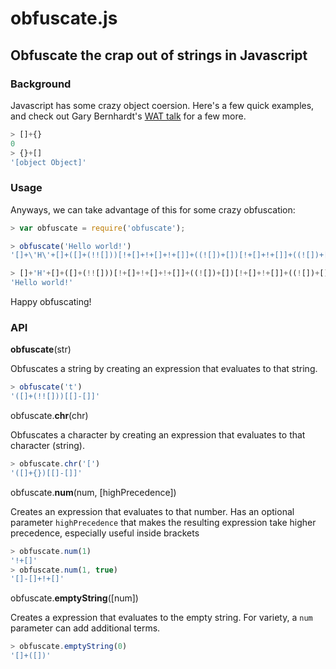 # obfuscate.js

## Obfuscate the crap out of strings in Javascript

### Background

Javascript has some crazy object coersion. Here's a few quick examples, and check out Gary Bernhardt's [WAT talk][wat-talk] for a few more.

```js
> []+{}
0
> {}+[]
'[object Object]'
```

### Usage

Anyways, we can take advantage of this for some crazy obfuscation:

```js
> var obfuscate = require('obfuscate');

> obfuscate('Hello world!')
'[]+\'H\'+[]+([]+(!![]))[!+[]+!+[]+!+[]]+((![])+[])[!+[]+!+[]]+((![])+[])[!+[]+!+[]]+([]+{})[[]-[]+!+[]]+([]+{})[!+[]+!+[]+!+[]+!+[]+!+[]+!+[]+!+[]]+[]+[]+\'w\'+[]+[]+[[]]+([]+{})[[]-[]+!+[]]+([]+(!![]))[[]-[]+!+[]]+((![])+[])[!+[]+!+[]]+([][[]]+[])[!+[]+!+[]]+[]+[]+\'!\'+[]+[]+[[]]+[[[]]]'

> []+'H'+[]+([]+(!![]))[!+[]+!+[]+!+[]]+((![])+[])[!+[]+!+[]]+((![])+[])[!+[]+!+[]]+([]+{})[[]-[]+!+[]]+([]+{})[!+[]+!+[]+!+[]+!+[]+!+[]+!+[]+!+[]]+[]+[]+'w'+[]+[]+[[]]+([]+{})[[]-[]+!+[]]+([]+(!![]))[[]-[]+!+[]]+((![])+[])[!+[]+!+[]]+([][[]]+[])[!+[]+!+[]]+[]+[]+'!'+[]+[]+[[]]+[[[]]]
'Hello world!'
```

Happy obfuscating!

### API

**obfuscate**(str)

Obfuscates a string by creating an expression that evaluates to that string.

```js
> obfuscate('t')
'([]+(!![]))[[]-[]]'
```

obfuscate.**chr**(chr)

Obfuscates a character by creating an expression that evaluates to that character (string).

```js
> obfuscate.chr('[')
'([]+{})[[]-[]]'
```

obfuscate.**num**(num, [highPrecedence])

Creates an expression that evaluates to that number. Has an optional parameter `highPrecedence` that makes the resulting expression take higher precedence, especially useful inside brackets

```js
> obfuscate.num(1)
'!+[]'
> obfuscate.num(1, true)
'[]-[]+!+[]'
```

obfuscate.**emptyString**([num])

Creates a expression that evaluates to the empty string. For variety, a `num` parameter can add additional terms.

```js
> obfuscate.emptyString(0)
'[]+([])'
```

[wat-talk]: https://test